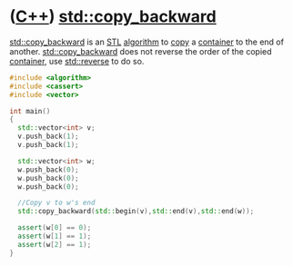 # ([C++](Cpp.md)) [std::copy_backward](CppCopy_backward.md)

[std::copy_backward](CppStdCopy_backward.md) is an [STL](CppStl.md)
[algorithm](CppAlgorithm.md) to [copy](CppCopy.md) a
[container](CppContainer.md) to the end of another.
[std::copy_backward](CppStdCopy_backward.md) does not reverse the order
of the copied [container](CppContainer.md), use
[std::reverse](CppStdReverse.md) to do so.

```c++
#include <algorithm>
#include <cassert>
#include <vector>

int main()
{
  std::vector<int> v;
  v.push_back(1);
  v.push_back(1);

  std::vector<int> w;
  w.push_back(0);
  w.push_back(0);
  w.push_back(0);

  //Copy v to w's end
  std::copy_backward(std::begin(v),std::end(v),std::end(w));

  assert(w[0] == 0);
  assert(w[1] == 1);
  assert(w[2] == 1);
}
```
